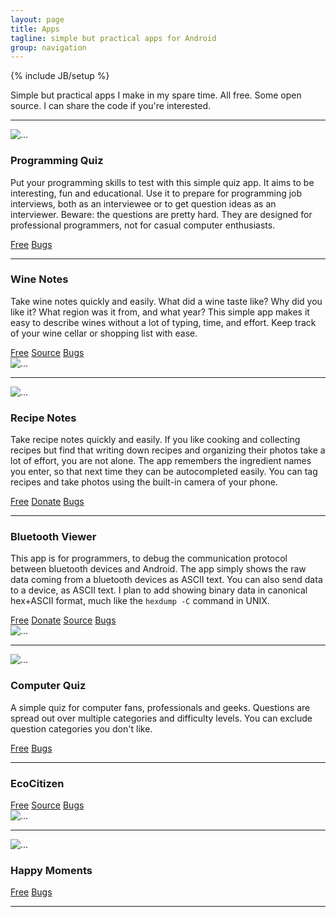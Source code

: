 ```yaml
---
layout: page
title: Apps
tagline: simple but practical apps for Android
group: navigation
---
```

{% include JB/setup %}

<p class="lead">
Simple but practical apps I make in my spare time.
All free. Some open source.
I can share the code if you're interested.
</p>

<hr>

<div class="row">
  <div class="col-lg-2 col-md-3 col-sm-3 col-xs-6">
    <div class="thumbnail">
      <img src="{{ ASSET_PATH }}/images/programming-quiz.png" alt="...">
    </div>
  </div>
  <div class="col-lg-6 col-md-9 col-sm-9 col-xs-6">
    <h3>Programming Quiz</h3>
    <p>
Put your programming skills to test with this simple quiz app.
It aims to be interesting, fun and educational.
Use it to prepare for programming job interviews,
both as an interviewee or to get question ideas as an interviewer.
Beware: the questions are pretty hard.
They are designed for professional programmers,
not for casual computer enthusiasts.
    </p>
    <a class="btn btn-success" href="https://play.google.com/store/apps/details?id=com.manyquiz.programming.lite">Free</a>
    <a class="btn btn-danger" href="https://github.com/janosgyerik/manyquiz/issues">Bugs</a>
  </div>
</div>

<hr>

<div class="row">
  <div class="col-lg-6 col-md-9 col-sm-9 col-xs-6">
    <h3>Wine Notes</h3>
    <p>
Take wine notes quickly and easily.
What did a wine taste like?
Why did you like it?
What region was it from, and what year?
This simple app makes it easy to describe wines without a lot of typing, time, and effort.
Keep track of your wine cellar or shopping list with ease.
    </p>
    <a class="btn btn-success" href="https://play.google.com/store/apps/details?id=com.winenotes.lite">Free</a>
    <a class="btn btn-warning" href="https://github.com/janosgyerik/winenotes">Source</a>
    <a class="btn btn-danger" href="https://github.com/janosgyerik/winenotes/issues">Bugs</a>
  </div>
  <div class="col-lg-2 col-md-3 col-sm-3 col-xs-6">
    <div class="thumbnail">
      <img src="{{ ASSET_PATH }}/images/wine-notes.png" alt="...">
    </div>
  </div>
</div>

<hr>

<div class="row">
  <div class="col-lg-2 col-md-3 col-sm-3 col-xs-6">
    <div class="thumbnail">
      <img src="{{ ASSET_PATH }}/images/recipe-notes.png" alt="...">
    </div>
  </div>
  <div class="col-lg-6 col-md-9 col-sm-9 col-xs-6">
    <h3>Recipe Notes</h3>
    <p>
Take recipe notes quickly and easily.
If you like cooking and collecting recipes but find that writing down recipes and organizing their photos take a lot of effort, you are not alone.
The app remembers the ingredient names you enter,
so that next time they can be autocompleted easily.
You can tag recipes and take photos using the built-in camera of your phone.
    </p>
    <a class="btn btn-success" href="https://play.google.com/store/apps/details?id=com.recipenotes.lite">Free</a>
    <a class="btn btn-primary" href="https://play.google.com/store/apps/details?id=com.recipenotes">Donate</a>
    <a class="btn btn-danger" href="https://github.com/janosgyerik/recipenotes/issues">Bugs</a>
  </div>
</div>

<hr>

<div class="row">
  <div class="col-lg-6 col-md-9 col-sm-9 col-xs-6">
    <h3>Bluetooth Viewer</h3>
    <p>
This app is for programmers,
to debug the communication protocol between bluetooth devices and Android.
The app simply shows the raw data coming from a bluetooth devices as ASCII text.
You can also send data to a device, as ASCII text.
I plan to add showing binary data in canonical hex+ASCII format,
much like the <code>hexdump -C</code> command in UNIX.
    </p>
    <a class="btn btn-success" href="https://play.google.com/store/apps/details?id=net.bluetoothviewer">Free</a>
    <a class="btn btn-primary" href="https://play.google.com/store/apps/details?id=net.bluetoothviewer.full">Donate</a>
    <a class="btn btn-warning" href="https://github.com/janosgyerik/bluetoothviewer">Source</a>
    <a class="btn btn-danger" href="https://github.com/janosgyerik/bluetoothviewer/issues">Bugs</a>
  </div>
  <div class="col-lg-2 col-md-3 col-sm-3 col-xs-6">
    <div class="thumbnail">
      <img src="{{ ASSET_PATH }}/images/bluetooth-viewer.png" alt="...">
    </div>
  </div>
</div>

<hr>

<div class="row">
  <div class="col-lg-2 col-md-3 col-sm-3 col-xs-6">
    <div class="thumbnail">
      <img src="{{ ASSET_PATH }}/images/computer-quiz.png" alt="...">
    </div>
  </div>
  <div class="col-lg-6 col-md-9 col-sm-9 col-xs-6">
    <h3>Computer Quiz</h3>
    <p>
A simple quiz for computer fans, professionals and geeks.
Questions are spread out over multiple categories and difficulty levels.
You can exclude question categories you don't like.
    </p>
    <a class="btn btn-success" href="https://play.google.com/store/apps/details?id=com.manyquiz.computers.lite">Free</a>
    <a class="btn btn-danger" href="https://github.com/janosgyerik/manyquiz/issues">Bugs</a>
  </div>
</div>

<hr>

<div class="row">
  <div class="col-lg-6 col-md-9 col-sm-9 col-xs-6">
    <h3>EcoCitizen</h3>
    <p>
    </p>
    <a class="btn btn-success" href="https://play.google.com/store/apps/details?id=com.ecocitizen.app">Free</a>
    <a class="btn btn-warning" href="https://launchpad.net/ecocitizenapp">Source</a>
    <a class="btn btn-danger" href="https://bugs.launchpad.net/ecocitizenapp">Bugs</a>
  </div>
  <div class="col-lg-2 col-md-3 col-sm-3 col-xs-6">
    <div class="thumbnail">
      <img src="{{ ASSET_PATH }}/images/ecocitizen.png" alt="...">
    </div>
  </div>
</div>

<hr>

<div class="row">
  <div class="col-lg-2 col-md-3 col-sm-3 col-xs-6">
    <div class="thumbnail">
      <img src="{{ ASSET_PATH }}/images/happy-moments.png" alt="...">
    </div>
  </div>
  <div class="col-lg-6 col-md-9 col-sm-9 col-xs-6">
    <h3>Happy Moments</h3>
    <p>
    </p>
    <a class="btn btn-success" href="https://play.google.com/store/apps/details?id=com.happymoments.lite">Free</a>
    <a class="btn btn-danger" href="https://github.com/janosgyerik/happymoments/issues">Bugs</a>
  </div>
</div>

<hr>

